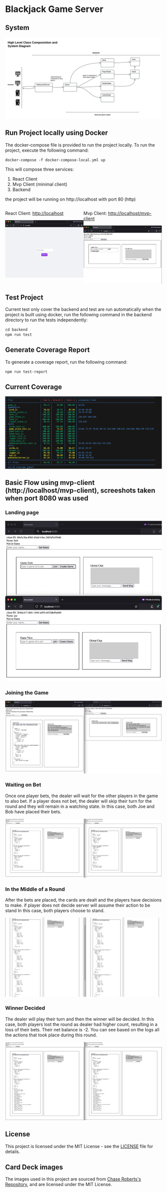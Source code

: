 

# Blackjack Game Server

## System

![System](screenshots/system.jpeg)

## Run Project locally using Docker

The docker-compose file is provided to run the project locally. To run the project, execute the following command:

```
docker-compose -f docker-compose-local.yml up
```
This will compose three services:
1. React Client
2. Mvp Client (minimal client)
3. Backend

the project will be running on http://localhost with port 80 (http)

<div style="display: flex; justify-content: space-around;">
    <div>
        <p>React Client: <a href="http://localhost">http://localhost</a></p>
        <img src="reactclient.png" alt="React Client" width="500"/>
    </div>
    <div>
        <p>Mvp Client: <a href="http://localhost/mvp-client">http://localhost/mvp-client</a></p>
        <img src="mvpclient.png" alt="Mvp Client" width="500"/>
    </div>
</div>

## Test Project

Current test only cover the backend and test are run automatically when the project is built using docker, run the following command in the backend directory to run the tests independently:

```
cd backend
npm run test
```

## Generate Coverage Report

To generate a coverage report, run the following command:

```
npm run test-report
```

## Current Coverage 


![Report](screenshots/coverage.png)


## Basic Flow using mvp-client (http://localhost/mvp-client), screeshots taken when port 8080 was used 

### Landing page

![Landing page](screenshots/image.png)

### Joining the Game

![Joining the Game](screenshots/image-1.png)

### Waiting on Bet

Once one player bets, the dealer will wait for the other players in the game to also bet. If a player does not bet, the dealer will skip their turn for the round and they will remain in a watching state. In this case, both Joe and Bob have placed their bets.

![Waiting on Bet](screenshots/image-2.png)

### In the Middle of a Round

After the bets are placed, the cards are dealt and the players have decisions to make. if player does not decide server will assume their action to be stand In this case, both players choose to stand.

![In the Middle of a Round](screenshots/image-3.png)

### Winner Decided

The dealer will play their turn and then the winner will be decided. In this case, both players lost the round as dealer had higher count, resulting in a loss of their bets. Their net balance is -2. You can see based on the logs all the actions that took place during this round.

![Winner Decided](screenshots/image-4.png)



## License

This project is licensed under the MIT License - see the [LICENSE](./LICENSE) file for details.

## Card Deck images

The images used in this project are sourced from [Chase Roberts's Repository](https://github.com/crobertsbmw/deckofcards.git), and are licensed under the MIT License.

